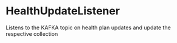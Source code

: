 # HealthUpdateListener
Listens to the KAFKA topic on health plan updates and update the respective collection
